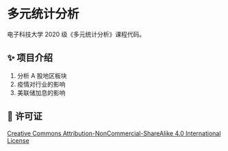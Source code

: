 # 多元统计分析

电子科技大学 2020 级《多元统计分析》课程代码。

## ✨ 项目介绍

1. 分析 A 股地区板块
2. 疫情对行业的影响
3. 美联储加息的影响

## 📄 许可证

[Creative Commons Attribution-NonCommercial-ShareAlike 4.0 International License](https://creativecommons.org/licenses/by-nc-sa/4.0/)
